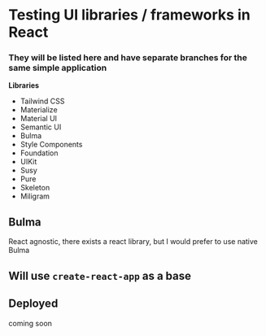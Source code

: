 # Testing UI libraries / frameworks in React

### They will be listed here and have separate branches for the same simple application
**Libraries**
- Tailwind CSS
- Materialize
- Material UI
- Semantic UI
- Bulma
- Style Components
- Foundation
- UIKit
- Susy
- Pure
- Skeleton
- Miligram
## Bulma
React agnostic, there exists a react library, but I would prefer to use native Bulma

## Will use `create-react-app` as a base
## Deployed
coming soon 